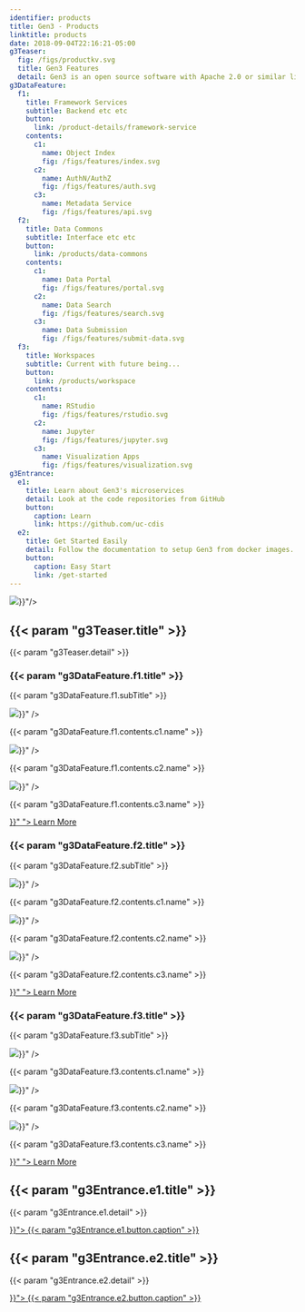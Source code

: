 ```yaml
---
identifier: products
title: Gen3 - Products
linktitle: products
date: 2018-09-04T22:16:21-05:00
g3Teaser:
  fig: /figs/productkv.svg
  title: Gen3 Features
  detail: Gen3 is an open source software with Apache 2.0 or similar licenses, collocating compute and storage in a data commons. It is agnostic to the data type and the storage location, needing, minimally, a data model, data, a secure landing page for the portal, and research goals.
g3DataFeature:
  f1:
    title: Framework Services
    subtitle: Backend etc etc
    button:
      link: /product-details/framework-service
    contents:
      c1:
        name: Object Index
        fig: /figs/features/index.svg
      c2:
        name: AuthN/AuthZ
        fig: /figs/features/auth.svg
      c3:
        name: Metadata Service
        fig: /figs/features/api.svg
  f2:
    title: Data Commons
    subtitle: Interface etc etc
    button:
      link: /products/data-commons
    contents:
      c1:
        name: Data Portal
        fig: /figs/features/portal.svg
      c2:
        name: Data Search
        fig: /figs/features/search.svg
      c3:
        name: Data Submission
        fig: /figs/features/submit-data.svg
  f3:
    title: Workspaces
    subtitle: Current with future being...
    button:
      link: /products/workspace
    contents:
      c1:
        name: RStudio
        fig: /figs/features/rstudio.svg
      c2:
        name: Jupyter
        fig: /figs/features/jupyter.svg
      c3:
        name: Visualization Apps
        fig: /figs/features/visualization.svg
g3Entrance:
  e1:
    title: Learn about Gen3's microservices
    detail: Look at the code repositories from GitHub
    button:
      caption: Learn
      link: https://github.com/uc-cdis
  e2:
    title: Get Started Easily
    detail: Follow the documentation to setup Gen3 from docker images.
    button:
      caption: Easy Start
      link: /get-started
---
```


<section class="g3-bg__mint">
  <div class="g3-outer-wrapper g3-flex-content g3-flex-content__reverse">
    <div class="g3-col__65 g3-flex-content g3-space__padding-md-top g3-mb-space__padding-lg-top">
      <img class="g3-img__full-width" src="{{< param "g3Teaser.fig" >}}"/>
    </div>
    <div class="g3-space__padding-lg-top g3-space__padding-lg-bottom g3-col_35">
      <div class="g3-space__wrapper-gap-left">
        <h1 class="g3-space__margin-sm-bottom">
          {{< param "g3Teaser.title" >}}
        </h1>
        <p class="g3-space__margin-sm-bottom introduction">
          {{< param "g3Teaser.detail" >}}
        </p>
      </div>
    </div>
  </div>
</section>

<section>
  <div class="g3-space__margin-lg-bottom g3-inner-wrapper">
    <div class="g3-flex-content g3-space__margin-md-top-bottom">
      <div class="g3-space__margin-sm-left-right g3-col__33 g3-box">
        <h3 class="g3-space__margin-sm-top-bottom">{{< param "g3DataFeature.f1.title" >}}</h3>
        <p>
          {{< param "g3DataFeature.f1.subTitle" >}}
        </p>
        <div class="g3-space__margin-sm-top-bottom g3-divider"></div>
        <div class="g3-space__margin-md-top-bottom g3-flex-content g3-flex-content_center">
          <img class="g3-row__10vh" src="{{< param "g3DataFeature.f1.contents.c1.fig" >}}" />
          <p class="introduction">
            {{< param "g3DataFeature.f1.contents.c1.name" >}}
          </p>
        </div>
        <div class="g3-space__margin-md-top-bottom g3-flex-content g3-flex-content_center">
          <img class="g3-row__10vh" src="{{< param "g3DataFeature.f1.contents.c2.fig" >}}" />
          <p class="introduction">
            {{< param "g3DataFeature.f1.contents.c2.name" >}}
          </p>
        </div>
        <div class="g3-space__margin-md-top-bottom g3-flex-content g3-flex-content_center">
          <img class="g3-row__10vh" src="{{< param "g3DataFeature.f1.contents.c3.fig" >}}" />
          <p class="introduction">
            {{< param "g3DataFeature.f1.contents.c3.name" >}}
          </p>
        </div>
        <div class="g3-flex-content g3-flex-content_center">
          <a class="g3-button g3-button--tertiary" href="{{< param "g3DataFeature.f1.button.link" >}}" ">
            Learn More
          </a>
        </div>
      </div>
      <div class="g3-space__margin-sm-left-right g3-col__33 g3-box">
        <h3 class="g3-space__margin-sm-top-bottom">{{< param "g3DataFeature.f2.title" >}}</h3>
        <p>
          {{< param "g3DataFeature.f2.subTitle" >}}
        </p>
        <div class="g3-space__margin-sm-top-bottom g3-divider"></div>
        <div class="g3-space__margin-md-top-bottom g3-flex-content g3-flex-content_center">
          <img class="g3-row__10vh" src="{{< param "g3DataFeature.f2.contents.c1.fig" >}}" />
          <p class="introduction">
            {{< param "g3DataFeature.f2.contents.c1.name" >}}
          </p>
        </div>
        <div class="g3-space__margin-md-top-bottom g3-flex-content g3-flex-content_center">
          <img class="g3-row__10vh" src="{{< param "g3DataFeature.f2.contents.c2.fig" >}}" />
          <p class="introduction">
            {{< param "g3DataFeature.f2.contents.c2.name" >}}
          </p>
        </div>
        <div class="g3-space__margin-md-top-bottom g3-flex-content g3-flex-content_center">
          <img class="g3-row__10vh" src="{{< param "g3DataFeature.f2.contents.c3.fig" >}}" />
          <p class="introduction">
            {{< param "g3DataFeature.f2.contents.c3.name" >}}
          </p>
        </div>
        <div class="g3-flex-content g3-flex-content_center">
          <a class="g3-button g3-button--tertiary" href="{{< param "g3DataFeature.f2.button.link" >}}" ">
            Learn More
          </a>
        </div>
      </div>
      <div class="g3-space__margin-sm-left-right g3-col__33 g3-box">
        <h3 class="g3-space__margin-sm-top-bottom">{{< param "g3DataFeature.f3.title" >}}</h3>
        <p>
          {{< param "g3DataFeature.f3.subTitle" >}}
        </p>
        <div class="g3-space__margin-sm-top-bottom g3-divider"></div>
        <div class="g3-space__margin-md-top-bottom g3-flex-content g3-flex-content_center">
          <img class="g3-row__10vh" src="{{< param "g3DataFeature.f3.contents.c1.fig" >}}" />
          <p class="introduction">
            {{< param "g3DataFeature.f3.contents.c1.name" >}}
          </p>
        </div>
        <div class="g3-space__margin-md-top-bottom g3-flex-content g3-flex-content_center">
          <img class="g3-row__10vh" src="{{< param "g3DataFeature.f3.contents.c2.fig" >}}" />
          <p class="introduction">
            {{< param "g3DataFeature.f3.contents.c2.name" >}}
          </p>
        </div>
        <div class="g3-space__margin-md-top-bottom g3-flex-content g3-flex-content_center">
          <img class="g3-row__10vh" src="{{< param "g3DataFeature.f3.contents.c3.fig" >}}" />
          <p class="introduction">
            {{< param "g3DataFeature.f3.contents.c3.name" >}}
          </p>
        </div>
        <div class="g3-flex-content g3-flex-content_center">
          <a class="g3-button g3-button--tertiary" href="{{< param "g3DataFeature.f3.button.link" >}}" ">
            Learn More
          </a>
        </div>
      </div>
    </div>
  </div>
</section>

<section>
  <div class="g3-inner-wrapper g3-flex-content g3-space__margin-md-bottom">
    <div class="g3-bg__solight g3-space__padding-md g3-col__50 g3-text__center g3-space__margin-sm-left-right">
      <h2 class="g3-space__margin-sm-bottom">
        {{< param "g3Entrance.e1.title" >}}
      </h2>
      <p class="g3-space__margin-sm-bottom">
        {{< param "g3Entrance.e1.detail" >}}
      </p>
      <a class="g3-button--secondary g3-button" href="{{< param "g3Entrance.e1.button.link" >}}">
        {{< param "g3Entrance.e1.button.caption" >}}
      </a>
    </div>
    <div class="g3-bg__solight g3-space__padding-md g3-col__50 g3-text__center g3-space__margin-sm-left-right">
      <h2 class="g3-space__margin-sm-bottom">
        {{< param "g3Entrance.e2.title" >}}
      </h2>
      <p class="g3-space__margin-sm-bottom">
        {{< param "g3Entrance.e2.detail" >}}
      </p>
      <a class="g3-button--secondary g3-button" href="{{< param "g3Entrance.e2.button.link" >}}">
        {{< param "g3Entrance.e2.button.caption" >}}
      </a>
    </div>
  </div>
</section>
